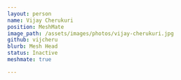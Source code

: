 ```yaml
---
layout: person
name: Vijay Cherukuri
position: MeshMate
image_path: /assets/images/photos/vijay-cherukuri.jpg
github: vijcheru
blurb: Mesh Head
status: Inactive
meshmate: true

---
```

